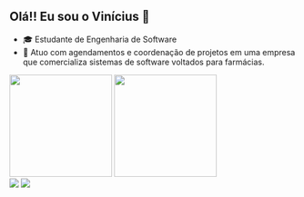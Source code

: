 ## Olá!! Eu sou o Vinícius 👋

  - 🎓 Estudante de Engenharia de Software 
  - 💼 Atuo com agendamentos e coordenação de projetos em uma empresa que comercializa sistemas de software voltados para farmácias.
<div>
 <a ref="https://beacons.ai/Vinicius Bonjiorno">
  <img height="180em" src="https://github-readme-stats.vercel.app/api?username=ViniciusBonjiorno&show_icons=true&theme=dark&include_all_commits=true&count_private=true"/>
  <img height="180em" src="https://github-readme-stats.vercel.app/api/top-langs/?username=ViniciusBonjiorno&layout=compact&langs_count=16&theme=dark"/>
</div>

<div>
  <a href="https://www.linkedin.com/in/vin%C3%ADcius-hamada-bonjiorno-75361b34a/" target="_blank"><img src="https://img.shields.io/badge/LinkedIn-0077B5?style=for-the-badge&logo=linkedin&logoColor=white"></a>
  <a href="mailto:vhbonjiorno@gmail.com" target="_blank">
  <img src="https://img.shields.io/badge/E--mail-D14836?style=for-the-badge&logo=gmail&logoColor=white">
</a>                                                                                                  
</div>
